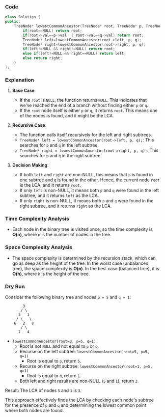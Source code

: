 ### Code
```cpp
class Solution {
public:
    TreeNode* lowestCommonAncestor(TreeNode* root, TreeNode* p, TreeNode* q) {
        if(root==NULL) return root;
        if(root->val==p->val || root->val==q->val) return root;
        TreeNode* left=lowestCommonAncestor(root->left, p, q);
        TreeNode* right=lowestCommonAncestor(root->right, p, q);
        if(left!=NULL && right!=NULL) return root;
        else if(left!=NULL && right==NULL) return left;
        else return right;
    }
};
```
### Explanation

1. **Base Case**:
    - If the `root` is `NULL`, the function returns `NULL`. This indicates that we've reached the end of a branch without finding either `p` or `q`.
    - If the `root` node itself is either `p` or `q`, it returns `root`. This means one of the nodes is found, and it might be the LCA.

2. **Recursive Case**:
    - The function calls itself recursively for the left and right subtrees.
    - `TreeNode* left = lowestCommonAncestor(root->left, p, q);`: This searches for `p` and `q` in the left subtree.
    - `TreeNode* right = lowestCommonAncestor(root->right, p, q);`: This searches for `p` and `q` in the right subtree.
   
3. **Decision Making**:
    - If both `left` and `right` are non-NULL, this means that `p` is found in one subtree and `q` is found in the other. Hence, the current node `root` is the LCA, and it returns `root`.
    - If only `left` is non-NULL, it means both `p` and `q` were found in the left subtree, and it returns `left` as the LCA.
    - If only `right` is non-NULL, it means both `p` and `q` were found in the right subtree, and it returns `right` as the LCA.

### Time Complexity Analysis

- Each node in the binary tree is visited once, so the time complexity is **O(n)**, where `n` is the number of nodes in the tree.

### Space Complexity Analysis

- The space complexity is determined by the recursion stack, which can go as deep as the height of the tree. In the worst case (unbalanced tree), the space complexity is **O(n)**. In the best case (balanced tree), it is **O(h)**, where `h` is the height of the tree.

### Dry Run

Consider the following binary tree and nodes `p = 5` and `q = 1`:

```
        3
       / \
      5   1
     / \   \
    6   2   8
       / \
      7   4
```

- `lowestCommonAncestor(root=3, p=5, q=1)`
  - Root is not `NULL` and not equal to `p` or `q`.
  - Recurse on the left subtree: `lowestCommonAncestor(root=5, p=5, q=1)`
    - Root is equal to `p`, return `5`.
  - Recurse on the right subtree: `lowestCommonAncestor(root=1, p=5, q=1)`
    - Root is equal to `q`, return `1`.
  - Both left and right results are non-NULL (`5` and `1`), return `3`.

Result: The LCA of nodes `5` and `1` is `3`.

This approach effectively finds the LCA by checking each node's subtree for the presence of `p` and `q` and determining the lowest common point where both nodes are found.
